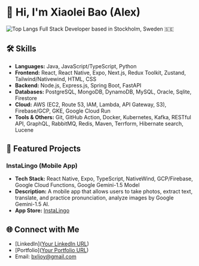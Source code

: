 # 👋 Hi, I'm Xiaolei Bao (Alex)
![Top Langs](https://github-readme-stats.vercel.app/api/top-langs/?username=bxljoy&layout=compact)
Full Stack Developer based in Stockholm, Sweden 🇸🇪  
## 🛠 Skills

- **Languages:** Java, JavaScript/TypeScript, Python
- **Frontend:** React, React Native, Expo, Next.js, Redux Toolkit, Zustand, Tailwind/Nativewind, HTML, CSS
- **Backend:** Node.js, Express.js, Spring Boot, FastAPI
- **Databases:** PostgreSQL, MongoDB, DynamoDB, MySQL, Oracle, Sqlite, Firestore
- **Cloud:** AWS (EC2, Route 53, IAM, Lambda, API Gateway, S3), Firebase/GCP, GKE, Google Cloud Run
- **Tools & Others:** Git, GitHub Action, Docker, Kubernetes, Kafka, RESTful API, GraphQL, RabbitMQ, Redis, Maven, Terrform, Hibernate search, Lucene

## 🌟 Featured Projects

### InstaLingo (Mobile App)
- **Tech Stack:** React Native, Expo, TypeScript, NativeWind, GCP/Firebase, Google Cloud Functions, Google Gemini-1.5 Model
- **Description:** A mobile app that allows users to take photos, extract text, translate, and practice pronunciation, analyze images by Google Gemini-1.5 AI.
- **App Store:** [InstaLingo](https://apps.apple.com/th/app/instalingo/id6680142408)

## 🌐 Connect with Me

- [LinkedIn]([Your LinkedIn URL](https://www.linkedin.com/in/xiaolei-bao-aa4b7b257))
- [Portfolio]([Your Portfolio URL](https://portfilio-alex.vercel.app/))
- Email: bxljoy@gmail.com
